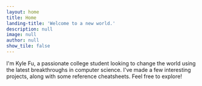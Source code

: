 ```yaml
---
layout: home
title: Home
landing-title: 'Welcome to a new world.'
description: null
image: null
author: null
show_tile: false
---
```


I'm Kyle Fu, a passionate college student looking to change the world using the latest breakthroughs in computer science. I've made a few interesting projects, along with some reference cheatsheets. Feel free to explore!